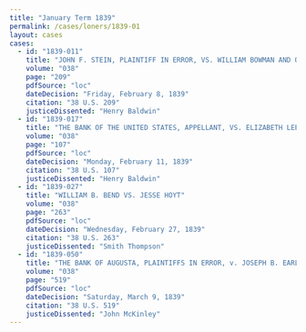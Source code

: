```yaml
---
title: "January Term 1839"
permalink: /cases/loners/1839-01
layout: cases
cases:
  - id: "1839-011"
    title: "JOHN F. STEIN, PLAINTIFF IN ERROR, VS. WILLIAM BOWMAN AND OTHERS, DEFENDANTS IN ERROR"
    volume: "038"
    page: "209"
    pdfSource: "loc"
    dateDecision: "Friday, February 8, 1839"
    citation: "38 U.S. 209"
    justiceDissented: "Henry Baldwin"
  - id: "1839-017"
    title: "THE BANK OF THE UNITED STATES, APPELLANT, VS. ELIZABETH LEE, EDMUND J. LEE, AND RICHARD SMITH, APPELLEES"
    volume: "038"
    page: "107"
    pdfSource: "loc"
    dateDecision: "Monday, February 11, 1839"
    citation: "38 U.S. 107"
    justiceDissented: "Henry Baldwin"
  - id: "1839-027"
    title: "WILLIAM B. BEND VS. JESSE HOYT"
    volume: "038"
    page: "263"
    pdfSource: "loc"
    dateDecision: "Wednesday, February 27, 1839"
    citation: "38 U.S. 263"
    justiceDissented: "Smith Thompson"
  - id: "1839-050"
    title: "THE BANK OF AUGUSTA, PLAINTIFFS IN ERROR, v. JOSEPH B. EARLE, DEFENDANT IN ERROR"
    volume: "038"
    page: "519"
    pdfSource: "loc"
    dateDecision: "Saturday, March 9, 1839"
    citation: "38 U.S. 519"
    justiceDissented: "John McKinley"
---
```

